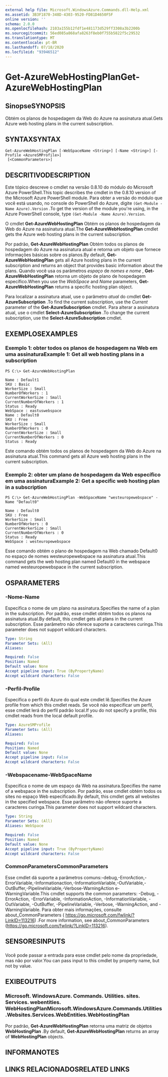 ```yaml
---
external help file: Microsoft.WindowsAzure.Commands.dll-Help.xml
ms.assetid: 3B3F1870-348D-4303-9520-FD81D4650F5F
online version: ''
schema: 2.0.0
ms.openlocfilehash: 2103a155b12fdf1e481173d529ff3308a3b2200b
ms.sourcegitcommit: 56ed085a868afa8263f8eb0f755b5822f5c29532
ms.translationtype: MT
ms.contentlocale: pt-BR
ms.lasthandoff: 07/18/2020
ms.locfileid: "93946512"
---
```

# <span data-ttu-id="aa3ab-101">Get-AzureWebHostingPlan</span><span class="sxs-lookup"><span data-stu-id="aa3ab-101">Get-AzureWebHostingPlan</span></span>

## <span data-ttu-id="aa3ab-102">Sinopse</span><span class="sxs-lookup"><span data-stu-id="aa3ab-102">SYNOPSIS</span></span>
<span data-ttu-id="aa3ab-103">Obtém os planos de hospedagem da Web do Azure na assinatura atual.</span><span class="sxs-lookup"><span data-stu-id="aa3ab-103">Gets Azure web hosting plans in the current subscription.</span></span>

## <span data-ttu-id="aa3ab-104">SYNTAX</span><span class="sxs-lookup"><span data-stu-id="aa3ab-104">SYNTAX</span></span>

```
Get-AzureWebHostingPlan [-WebSpaceName <String>] [-Name <String>] [-Profile <AzureSMProfile>]
 [<CommonParameters>]
```

## <span data-ttu-id="aa3ab-105">DESCRITIVO</span><span class="sxs-lookup"><span data-stu-id="aa3ab-105">DESCRIPTION</span></span>
<span data-ttu-id="aa3ab-106">Este tópico descreve o cmdlet na versão 0.8.10 do módulo do Microsoft Azure PowerShell.</span><span class="sxs-lookup"><span data-stu-id="aa3ab-106">This topic describes the cmdlet in the 0.8.10 version of the Microsoft Azure PowerShell module.</span></span>
<span data-ttu-id="aa3ab-107">Para obter a versão do módulo que você está usando, no console do PowerShell do Azure, digite `(Get-Module -Name Azure).Version` .</span><span class="sxs-lookup"><span data-stu-id="aa3ab-107">To get the version of the module you're using, in the Azure PowerShell console, type `(Get-Module -Name Azure).Version`.</span></span>

<span data-ttu-id="aa3ab-108">O cmdlet **Get-AzureWebHostingPlan** Obtém os planos de hospedagem da Web do Azure na assinatura atual.</span><span class="sxs-lookup"><span data-stu-id="aa3ab-108">The **Get-AzureWebHostingPlan** cmdlet gets the Azure web hosting plans in the current subscription.</span></span>

<span data-ttu-id="aa3ab-109">Por padrão, **Get-AzureWebHostingPlan** Obtém todos os planos de hospedagem do Azure na assinatura atual e retorna um objeto que fornece informações básicas sobre os planos.</span><span class="sxs-lookup"><span data-stu-id="aa3ab-109">By default, **Get-AzureWebHostingPlan** gets all Azure hosting plans in the current subscription and returns an object that provides basic information about the plans.</span></span>
<span data-ttu-id="aa3ab-110">Quando você usa os parâmetros *espaço* de *nomes e nome* , **Get-AzureWebHostingPlan** retorna um objeto de plano de hospedagem específico.</span><span class="sxs-lookup"><span data-stu-id="aa3ab-110">When you use the *WebSpace* and *Name* parameters, **Get-AzureWebHostingPlan** returns a specific hosting plan object.</span></span>

<span data-ttu-id="aa3ab-111">Para localizar a assinatura atual, use o parâmetro *atual* do cmdlet **Get-AzureSubscription** .</span><span class="sxs-lookup"><span data-stu-id="aa3ab-111">To find the current subscription, use the *Current* parameter of the **Get-AzureSubscription** cmdlet.</span></span>
<span data-ttu-id="aa3ab-112">Para alterar a assinatura atual, use o cmdlet **Select-AzureSubscription** .</span><span class="sxs-lookup"><span data-stu-id="aa3ab-112">To change the current subscription, use the **Select-AzureSubscription** cmdlet.</span></span>

## <span data-ttu-id="aa3ab-113">EXEMPLOS</span><span class="sxs-lookup"><span data-stu-id="aa3ab-113">EXAMPLES</span></span>

### <span data-ttu-id="aa3ab-114">Exemplo 1: obter todos os planos de hospedagem na Web em uma assinatura</span><span class="sxs-lookup"><span data-stu-id="aa3ab-114">Example 1: Get all web hosting plans in a subscription</span></span>
```
PS C:\> Get-AzureWebHostingPlan 

Name : Default1 
SKU : Basic 
WorkerSize : Small 
NumberOfWorkers : 1 
CurrentWorkerSize : Small 
CurrentNumberOfWorkers : 1 
Status : Ready 
WebSpace : eastuswebspace 
Name : Default0 
SKU : Free 
WorkerSize : Small 
NumberOfWorkers : 0 
CurrentWorkerSize : Small 
CurrentNumberOfWorkers : 0 
Status : Ready
```

<span data-ttu-id="aa3ab-115">Este comando obtém todos os planos de hospedagem da Web do Azure na assinatura atual.</span><span class="sxs-lookup"><span data-stu-id="aa3ab-115">This command gets all Azure web hosting plans in the current subscription.</span></span>

### <span data-ttu-id="aa3ab-116">Exemplo 2: obter um plano de hospedagem da Web específico em uma assinatura</span><span class="sxs-lookup"><span data-stu-id="aa3ab-116">Example 2: Get a specific web hosting plan in a subscription</span></span>
```
PS C:\> Get-AzureWebHostingPlan -WebSpaceName "westeuropewebspace" -Name "Default0" 

Name : Default0 
SKU : Free 
WorkerSize : Small 
NumberOfWorkers : 0 
CurrentWorkerSize : Small 
CurrentNumberOfWorkers : 0 
Status : Ready 
WebSpace : westeuropewebspace
```

<span data-ttu-id="aa3ab-117">Esse comando obtém o plano de hospedagem na Web chamado Default0 no espaço de nomes westeuropewebspace na assinatura atual.</span><span class="sxs-lookup"><span data-stu-id="aa3ab-117">This command gets the web hosting plan named Default0 in the webspace named westeuropewebspace in the current subscription.</span></span>

## <span data-ttu-id="aa3ab-118">OS</span><span class="sxs-lookup"><span data-stu-id="aa3ab-118">PARAMETERS</span></span>

### <span data-ttu-id="aa3ab-119">-Nome</span><span class="sxs-lookup"><span data-stu-id="aa3ab-119">-Name</span></span>
<span data-ttu-id="aa3ab-120">Especifica o nome de um plano na assinatura.</span><span class="sxs-lookup"><span data-stu-id="aa3ab-120">Specifies the name of a plan in the subscription.</span></span>
<span data-ttu-id="aa3ab-121">Por padrão, esse cmdlet obtém todos os planos na assinatura atual.</span><span class="sxs-lookup"><span data-stu-id="aa3ab-121">By default, this cmdlet gets all plans in the current subscription.</span></span>
<span data-ttu-id="aa3ab-122">Esse parâmetro não oferece suporte a caracteres curinga.</span><span class="sxs-lookup"><span data-stu-id="aa3ab-122">This parameter does not support wildcard characters.</span></span>

```yaml
Type: String
Parameter Sets: (All)
Aliases: 

Required: False
Position: Named
Default value: None
Accept pipeline input: True (ByPropertyName)
Accept wildcard characters: False
```

### <span data-ttu-id="aa3ab-123">-Perfil</span><span class="sxs-lookup"><span data-stu-id="aa3ab-123">-Profile</span></span>
<span data-ttu-id="aa3ab-124">Especifica o perfil do Azure do qual este cmdlet lê.</span><span class="sxs-lookup"><span data-stu-id="aa3ab-124">Specifies the Azure profile from which this cmdlet reads.</span></span>
<span data-ttu-id="aa3ab-125">Se você não especificar um perfil, esse cmdlet lerá do perfil padrão local.</span><span class="sxs-lookup"><span data-stu-id="aa3ab-125">If you do not specify a profile, this cmdlet reads from the local default profile.</span></span>

```yaml
Type: AzureSMProfile
Parameter Sets: (All)
Aliases: 

Required: False
Position: Named
Default value: None
Accept pipeline input: False
Accept wildcard characters: False
```

### <span data-ttu-id="aa3ab-126">-Webspacename</span><span class="sxs-lookup"><span data-stu-id="aa3ab-126">-WebSpaceName</span></span>
<span data-ttu-id="aa3ab-127">Especifica o nome de um espaço da Web na assinatura.</span><span class="sxs-lookup"><span data-stu-id="aa3ab-127">Specifies the name of a webspace in the subscription.</span></span>
<span data-ttu-id="aa3ab-128">Por padrão, esse cmdlet obtém todos os sites no espaço Web especificado.</span><span class="sxs-lookup"><span data-stu-id="aa3ab-128">By default, this cmdlet gets all websites in the specified webspace.</span></span>
<span data-ttu-id="aa3ab-129">Esse parâmetro não oferece suporte a caracteres curinga.</span><span class="sxs-lookup"><span data-stu-id="aa3ab-129">This parameter does not support wildcard characters.</span></span>

```yaml
Type: String
Parameter Sets: (All)
Aliases: WebSpace

Required: False
Position: Named
Default value: None
Accept pipeline input: True (ByPropertyName)
Accept wildcard characters: False
```

### <span data-ttu-id="aa3ab-130">CommonParameters</span><span class="sxs-lookup"><span data-stu-id="aa3ab-130">CommonParameters</span></span>
<span data-ttu-id="aa3ab-131">Esse cmdlet dá suporte a parâmetros comuns:-debug,-ErrorAction,-ErrorVariable,-Informationaction,-InformationVariable,-OutVariable,-OutBuffer,-PipelineVariable,-Verbose-WarningAction e-WarningVariable.</span><span class="sxs-lookup"><span data-stu-id="aa3ab-131">This cmdlet supports the common parameters: -Debug, -ErrorAction, -ErrorVariable, -InformationAction, -InformationVariable, -OutVariable, -OutBuffer, -PipelineVariable, -Verbose, -WarningAction, and -WarningVariable.</span></span> <span data-ttu-id="aa3ab-132">Para obter mais informações, consulte about_CommonParameters ( https://go.microsoft.com/fwlink/?LinkID=113216) .</span><span class="sxs-lookup"><span data-stu-id="aa3ab-132">For more information, see about_CommonParameters (https://go.microsoft.com/fwlink/?LinkID=113216).</span></span>

## <span data-ttu-id="aa3ab-133">SENSORES</span><span class="sxs-lookup"><span data-stu-id="aa3ab-133">INPUTS</span></span>

###  
<span data-ttu-id="aa3ab-134">Você pode passar a entrada para esse cmdlet pelo nome da propriedade, mas não por valor.</span><span class="sxs-lookup"><span data-stu-id="aa3ab-134">You can pass input to this cmdlet by property name, but not by value.</span></span>

## <span data-ttu-id="aa3ab-135">EXIBE</span><span class="sxs-lookup"><span data-stu-id="aa3ab-135">OUTPUTS</span></span>

### <span data-ttu-id="aa3ab-136">Microsoft. WindowsAzure. Commands. Utilities. sites. Services. webentities. WebHostingPlan</span><span class="sxs-lookup"><span data-stu-id="aa3ab-136">Microsoft.WindowsAzure.Commands.Utilities.Websites.Services.WebEntities.WebHostingPlan</span></span>
<span data-ttu-id="aa3ab-137">Por padrão, **Get-AzureWebHostingPlan** retorna uma matriz de objetos **WebHostingPlan** .</span><span class="sxs-lookup"><span data-stu-id="aa3ab-137">By default, **Get-AzureWebHostingPlan** returns an array of **WebHostingPlan** objects.</span></span>

## <span data-ttu-id="aa3ab-138">INFORMA</span><span class="sxs-lookup"><span data-stu-id="aa3ab-138">NOTES</span></span>

## <span data-ttu-id="aa3ab-139">LINKS RELACIONADOS</span><span class="sxs-lookup"><span data-stu-id="aa3ab-139">RELATED LINKS</span></span>

